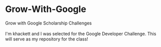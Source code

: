 # Grow-With-Google
Grow with Google Scholarship Challenges
<br>
<br>
I'm khackett and I was selected for the Google Developer Challenge. This will serve as my repository for the class!
